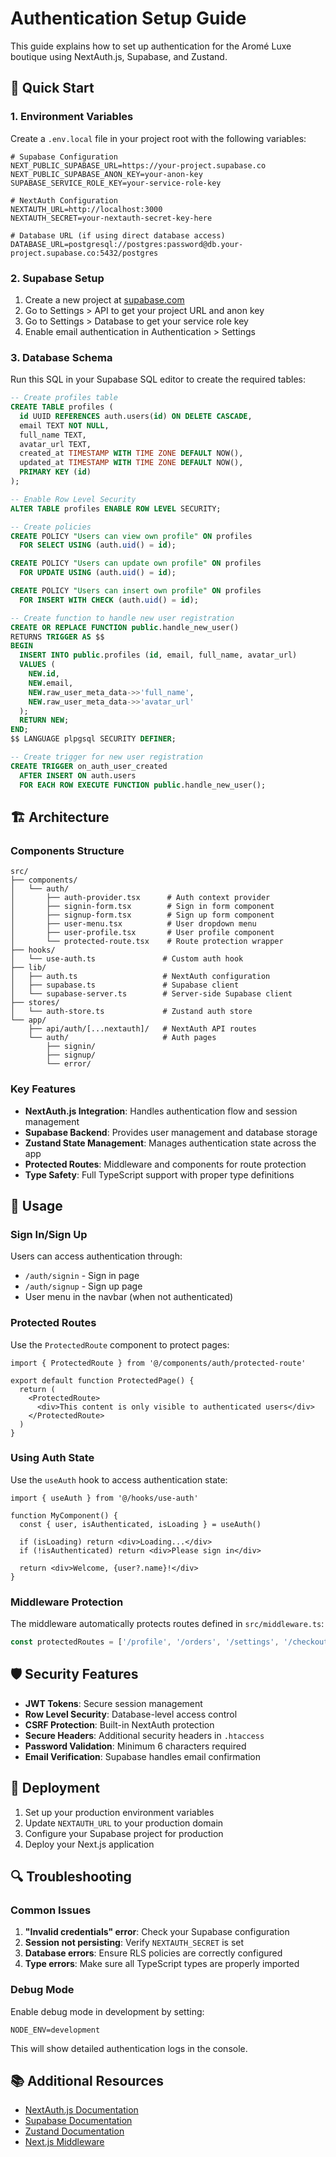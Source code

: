 # Authentication Setup Guide

This guide explains how to set up authentication for the Aromé Luxe boutique using NextAuth.js, Supabase, and Zustand.

## 🚀 Quick Start

### 1. Environment Variables

Create a `.env.local` file in your project root with the following variables:

```env
# Supabase Configuration
NEXT_PUBLIC_SUPABASE_URL=https://your-project.supabase.co
NEXT_PUBLIC_SUPABASE_ANON_KEY=your-anon-key
SUPABASE_SERVICE_ROLE_KEY=your-service-role-key

# NextAuth Configuration
NEXTAUTH_URL=http://localhost:3000
NEXTAUTH_SECRET=your-nextauth-secret-key-here

# Database URL (if using direct database access)
DATABASE_URL=postgresql://postgres:password@db.your-project.supabase.co:5432/postgres
```

### 2. Supabase Setup

1. Create a new project at [supabase.com](https://supabase.com)
2. Go to Settings > API to get your project URL and anon key
3. Go to Settings > Database to get your service role key
4. Enable email authentication in Authentication > Settings

### 3. Database Schema

Run this SQL in your Supabase SQL editor to create the required tables:

```sql
-- Create profiles table
CREATE TABLE profiles (
  id UUID REFERENCES auth.users(id) ON DELETE CASCADE,
  email TEXT NOT NULL,
  full_name TEXT,
  avatar_url TEXT,
  created_at TIMESTAMP WITH TIME ZONE DEFAULT NOW(),
  updated_at TIMESTAMP WITH TIME ZONE DEFAULT NOW(),
  PRIMARY KEY (id)
);

-- Enable Row Level Security
ALTER TABLE profiles ENABLE ROW LEVEL SECURITY;

-- Create policies
CREATE POLICY "Users can view own profile" ON profiles
  FOR SELECT USING (auth.uid() = id);

CREATE POLICY "Users can update own profile" ON profiles
  FOR UPDATE USING (auth.uid() = id);

CREATE POLICY "Users can insert own profile" ON profiles
  FOR INSERT WITH CHECK (auth.uid() = id);

-- Create function to handle new user registration
CREATE OR REPLACE FUNCTION public.handle_new_user()
RETURNS TRIGGER AS $$
BEGIN
  INSERT INTO public.profiles (id, email, full_name, avatar_url)
  VALUES (
    NEW.id,
    NEW.email,
    NEW.raw_user_meta_data->>'full_name',
    NEW.raw_user_meta_data->>'avatar_url'
  );
  RETURN NEW;
END;
$$ LANGUAGE plpgsql SECURITY DEFINER;

-- Create trigger for new user registration
CREATE TRIGGER on_auth_user_created
  AFTER INSERT ON auth.users
  FOR EACH ROW EXECUTE FUNCTION public.handle_new_user();
```

## 🏗️ Architecture

### Components Structure

```
src/
├── components/
│   └── auth/
│       ├── auth-provider.tsx      # Auth context provider
│       ├── signin-form.tsx        # Sign in form component
│       ├── signup-form.tsx        # Sign up form component
│       ├── user-menu.tsx          # User dropdown menu
│       ├── user-profile.tsx       # User profile component
│       └── protected-route.tsx    # Route protection wrapper
├── hooks/
│   └── use-auth.ts               # Custom auth hook
├── lib/
│   ├── auth.ts                   # NextAuth configuration
│   ├── supabase.ts               # Supabase client
│   └── supabase-server.ts        # Server-side Supabase client
├── stores/
│   └── auth-store.ts             # Zustand auth store
└── app/
    ├── api/auth/[...nextauth]/   # NextAuth API routes
    └── auth/                     # Auth pages
        ├── signin/
        ├── signup/
        └── error/
```

### Key Features

- **NextAuth.js Integration**: Handles authentication flow and session management
- **Supabase Backend**: Provides user management and database storage
- **Zustand State Management**: Manages authentication state across the app
- **Protected Routes**: Middleware and components for route protection
- **Type Safety**: Full TypeScript support with proper type definitions

## 🔧 Usage

### Sign In/Sign Up

Users can access authentication through:
- `/auth/signin` - Sign in page
- `/auth/signup` - Sign up page
- User menu in the navbar (when not authenticated)

### Protected Routes

Use the `ProtectedRoute` component to protect pages:

```tsx
import { ProtectedRoute } from '@/components/auth/protected-route'

export default function ProtectedPage() {
  return (
    <ProtectedRoute>
      <div>This content is only visible to authenticated users</div>
    </ProtectedRoute>
  )
}
```

### Using Auth State

Use the `useAuth` hook to access authentication state:

```tsx
import { useAuth } from '@/hooks/use-auth'

function MyComponent() {
  const { user, isAuthenticated, isLoading } = useAuth()

  if (isLoading) return <div>Loading...</div>
  if (!isAuthenticated) return <div>Please sign in</div>

  return <div>Welcome, {user?.name}!</div>
}
```

### Middleware Protection

The middleware automatically protects routes defined in `src/middleware.ts`:

```typescript
const protectedRoutes = ['/profile', '/orders', '/settings', '/checkout']
```

## 🛡️ Security Features

- **JWT Tokens**: Secure session management
- **Row Level Security**: Database-level access control
- **CSRF Protection**: Built-in NextAuth protection
- **Secure Headers**: Additional security headers in `.htaccess`
- **Password Validation**: Minimum 6 characters required
- **Email Verification**: Supabase handles email confirmation

## 🚀 Deployment

1. Set up your production environment variables
2. Update `NEXTAUTH_URL` to your production domain
3. Configure your Supabase project for production
4. Deploy your Next.js application

## 🔍 Troubleshooting

### Common Issues

1. **"Invalid credentials" error**: Check your Supabase configuration
2. **Session not persisting**: Verify `NEXTAUTH_SECRET` is set
3. **Database errors**: Ensure RLS policies are correctly configured
4. **Type errors**: Make sure all TypeScript types are properly imported

### Debug Mode

Enable debug mode in development by setting:

```env
NODE_ENV=development
```

This will show detailed authentication logs in the console.

## 📚 Additional Resources

- [NextAuth.js Documentation](https://next-auth.js.org/)
- [Supabase Documentation](https://supabase.com/docs)
- [Zustand Documentation](https://zustand-demo.pmnd.rs/)
- [Next.js Middleware](https://nextjs.org/docs/app/building-your-application/routing/middleware)

